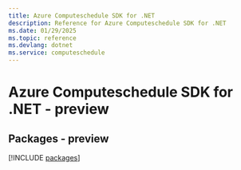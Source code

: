 ```yaml
---
title: Azure Computeschedule SDK for .NET
description: Reference for Azure Computeschedule SDK for .NET
ms.date: 01/29/2025
ms.topic: reference
ms.devlang: dotnet
ms.service: computeschedule
---
```

# Azure Computeschedule SDK for .NET - preview
## Packages - preview
[!INCLUDE [packages](computeschedule-index.md)]